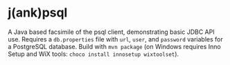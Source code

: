 # j(ank)psql
A Java based facsimile of the psql client, demonstrating basic JDBC API use.
Requires a `db.properties` file with `url`, `user`, and `password` variables for a PostgreSQL database.
Build with `mvn package` (on Windows requires Inno Setup and WiX tools: `choco install innosetup wixtoolset`).